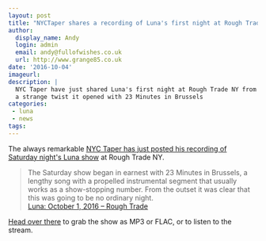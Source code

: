 ```yaml
---
layout: post
title: "NYCTaper shares a recording of Luna's first night at Rough Trade NY"
author:
  display_name: Andy
  login: admin
  email: andy@fullofwishes.co.uk
  url: http://www.grange85.co.uk
date: '2016-10-04'
imageurl: 
description: |
  NYC Taper have just shared Luna's first night at Rough Trade NY from a couple of days ago, in
  a strange twist it opened with 23 Minutes in Brussels
categories:
 - luna
 - news
tags:
---
```

<p class="lead">The always remarkable <a href="http://www.nyctaper.com/2016/10/luna-october-1-2016-rough-trade/">NYC Taper has just posted his recording of Saturday night's Luna show</a> at Rough Trade NY.</p>

<blockquote>The Saturday show began in earnest with 23 Minutes in Brussels, a lengthy song with a propelled instrumental segment that usually works as a show-stopping number. From the outset it was clear that this was going to be no ordinary night.
<footer><a href="http://www.nyctaper.com/2016/10/luna-october-1-2016-rough-trade/">Luna: October 1, 2016 – Rough Trade</a></footer>
</blockquote>

<p><a href="http://www.nyctaper.com/2016/10/luna-october-1-2016-rough-trade/">Head over there</a> to grab the show as MP3 or FLAC, or to listen to the stream.</p>

